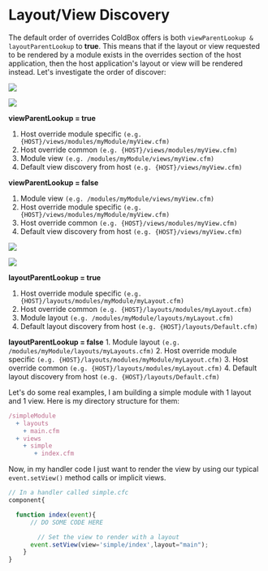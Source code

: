 # Layout\/View Discovery

The default order of overrides ColdBox offers is both `viewParentLookup & layoutParentLookup` to **true**. This means that if the layout or view requested to be rendered by a module exists in the overrides section of the host application, then the host application's layout or view will be rendered instead. Let's investigate the order of discover:

![](https://github.com/ortus-docs/coldbox-docs/raw/master/.gitbook/assets/ModulesViewLookupTrue.jpg)

![](https://github.com/ortus-docs/coldbox-docs/raw/master/.gitbook/assets/ModulesViewLookupFalse.jpg)

**viewParentLookup = true** 

1. Host override module specific `(e.g. {HOST}/views/modules/myModule/myView.cfm)`
2. Host override common `(e.g. {HOST}/views/modules/myView.cfm)`
3. Module view `(e.g. /modules/myModule/views/myView.cfm)`
4. Default view discovery from host `(e.g. {HOST}/views/myView.cfm)`

**viewParentLookup = false** 

1. Module view `(e.g. /modules/myModule/views/myView.cfm)`
2. Host override module specific `(e.g. {HOST}/views/modules/myModule/myView.cfm)`
3. Host override common `(e.g. {HOST}/views/modules/myView.cfm)`
4. Default view discovery from host `(e.g. {HOST}/views/myView.cfm)`

![](https://github.com/ortus-docs/coldbox-docs/raw/master/.gitbook/assets/ModulesLayoutLookupTrue.jpg)

![](https://github.com/ortus-docs/coldbox-docs/raw/master/.gitbook/assets/ModulesLayoutLookupFalse.jpg)

**layoutParentLookup = true** 

1. Host override module specific `(e.g. {HOST}/layouts/modules/myModule/myLayout.cfm)`
2. Host override common `(e.g. {HOST}/layouts/modules/myLayout.cfm)`
3. Module layout `(e.g. /modules/myModule/layouts/myLayout.cfm)`
4. Default layout discovery from host `(e.g. {HOST}/layouts/Default.cfm)`

**layoutParentLookup = false**  1. Module layout `(e.g. /modules/myModule/layouts/myLayouts.cfm)` 2. Host override module specific `(e.g. {HOST}/layouts/modules/myModule/myLayout.cfm)` 3. Host override common `(e.g. {HOST}/layouts/modules/myLayout.cfm)` 4. Default layout discovery from host `(e.g. {HOST}/layouts/Default.cfm)`

Let's do some real examples, I am building a simple module with 1 layout and 1 view. Here is my directory structure for them:

```javascript
/simpleModule
  + layouts
    + main.cfm
  + views
    + simple
       + index.cfm
```

Now, in my handler code I just want to render the view by using our typical `event.setView()` method calls or implicit views.

```javascript
// In a handler called simple.cfc
component{

  function index(event){
      // DO SOME CODE HERE

        // Set the view to render with a layout
      event.setView(view='simple/index',layout="main");
    }
}
```

